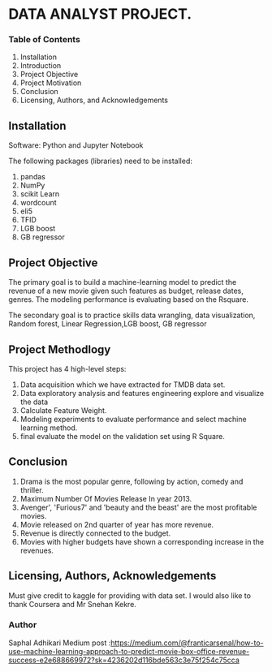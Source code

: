 
# DATA ANALYST PROJECT.



### Table of Contents
1. Installation
2. Introduction
3. Project Objective	
4. Project Motivation
5. Conclusion
6. Licensing, Authors, and Acknowledgements



<h2>Installation</h2>
Software: Python and Jupyter Notebook

The following packages (libraries) need to be installed:

1. pandas
2. NumPy
3. scikit Learn
4. wordcount
5. eli5
6. TFID
7. LGB boost
8. GB regressor

<h2>Project Objective</h2>
The primary goal is to build a machine-learning model to predict the revenue of a new movie given such features as budget, release dates, genres. The modeling performance is evaluating based on the Rsquare.

The secondary goal is to practice skills data wrangling, data visualization, Random forest, Linear Regression,LGB boost, GB regressor

<h2>Project  Methodlogy</h2>

This project has 4 high-level steps:

1. Data acquisition which we have extracted for TMDB data set.
2. Data exploratory analysis and features engineering explore and visualize the data
3. Calculate Feature Weight.
4. Modeling experiments to evaluate performance and select machine learning method.
5. final evaluate the model on the validation set using R Square.

<h2>Conclusion</h2>

1. Drama is the most popular genre, following by action, comedy and thriller.
2. Maximum Number Of Movies Release In year 2013.
3. Avenger', 'Furious7' and 'beauty and the beast' are the most profitable movies.
4. Movie released on 2nd quarter of year has more revenue.
5. Revenue is directly connected to the budget.
6. Movies with higher budgets have shown a corresponding increase in the revenues.

<h2>Licensing, Authors, Acknowledgements</h2>


Must give credit to kaggle for providing with data set. I would also like to thank Coursera and Mr Snehan Kekre.

### Author
Saphal Adhikari
Medium post :https://medium.com/@franticarsenal/how-to-use-machine-learning-approach-to-predict-movie-box-office-revenue-success-e2e688669972?sk=4236202d116bde563c3e75f254c75cca


